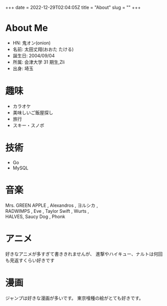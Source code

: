 +++ 
date = 2022-12-29T02:04:05Z
title = "About"
slug = "" 
+++

# About Me

- HN: 鬼オン(onion)
- 名前: 太田丈翔(おおた たける)
- 誕生日: 2004/09/04
- 所属: 会津大学 31 期生,Zli
- 出身: 埼玉

# 趣味

- カラオケ
- 美味しいご飯屋探し
- 旅行
- スキー・スノボ

# 技術

- Go
- MySQL

# 音楽

Mrs. GREEN APPLE , Alexandros , ヨルシカ ,  
RADWIMPS , Eve , Taylor Swift , Wurts ,  
HALVES, Saucy Dog , Phonk

# アニメ

好きなアニメが多すぎて書ききれませんが、
進撃やハイキュー、ナルトは何回も見返すくらい好きです

# 漫画

ジャンプは好きな漫画が多いです。
東京喰種の絵がとても好きです。
